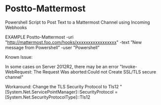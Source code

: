 # Postto-Mattermost
Powershell Script to Post Text to a Mattermost Channel using Incoming Webhooks

EXAMPLE
   Postto-Mattermost -uri "http://mattermost.foo.com/hooks/xxxxxxxxxxxxxxxxx" -text ”New message from Powershell” -user "Powershell"


Known Issue:

In some cases on Server 2012R2, there may be an error "Invoke-WebRequest: The Request Was aborted:Could not Create SSL/TLS secure channel"


Workaround:  Change the TLS Security Protocol to Tls12  "[System.Net.ServicePointManager]::SecurityProtocol = [System.Net.SecurityProtocolType]::Tls12
